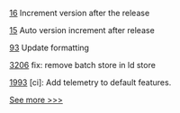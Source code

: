
[16](https://github.com/hyperledger-labs/hlf-connector/pull/16) Increment version after the release

[15](https://github.com/hyperledger-labs/hlf-connector/pull/15) Auto version increment after release

[93](https://github.com/hyperledger/iroha-javascript/pull/93) Update formatting

[3206](https://github.com/hyperledger/aries-framework-go/pull/3206) fix: remove batch store in ld store

[1993](https://github.com/hyperledger/iroha/pull/1993) [ci]: Add telemetry to default features. 


[See more >>>](https://start-here.hyperledger.org/pull-requests)
